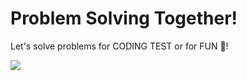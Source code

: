 # Problem Solving Together!
Let's solve problems for CODING TEST or for FUN 🙂!

<img src="https://img.shields.io/badge/C++-00599C?style=flat-square&logo=C++&logoColor=white"/>
